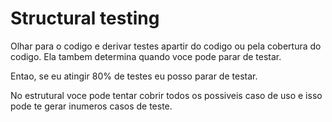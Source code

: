 # Structural testing

Olhar para o codigo e derivar testes apartir do codigo ou pela cobertura do codigo. Ela tambem determina quando voce pode parar de testar.

Entao, se eu atingir 80% de testes eu posso parar de testar. 

No estrutural voce pode tentar cobrir todos os possiveis caso de uso e isso pode te gerar inumeros casos de teste.
